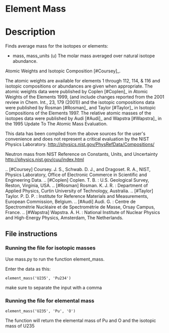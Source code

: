 # Element Mass

# Description

Finds average mass for the isotopes or elements:

*    mass, mass_units (u)
         The molar mass averaged over natural isotope abundance.

Atomic Weights and Isotopic Composition [#Coursey]_.

The atomic weights are available for elements 1 through 112, 114, & 116 and
isotopic compositions or abundances are given when appropriate. The atomic
weights data were published by Coplen [#Coplen]_ in Atomic Weights of the
Elements 1999, (and include changes reported from the 2001 review in
Chem. Int., 23, 179 (2001)) and the isotopic compositions data were
published by Rosman [#Rosman]_ and Taylor [#Taylor]_ in Isotopic Compositions
of the Elements 1997.  The relative atomic masses of the isotopes data were
published by Audi [#Audi]_ and Wapstra [#Wapstra]_ in the 1995 Update To The
Atomic Mass Evaluation.

This data has been compiled from the above sources for the user's convenience
and does not represent a critical evaluation by the NIST Physics Laboratory.
http://physics.nist.gov/PhysRefData/Compositions/

Neutron mass from NIST Reference on Constants, Units, and Uncertainty
http://physics.nist.gov/cuu/index.html

.. [#Coursey] Coursey. J. S., Schwab. D. J., and Dragoset. R. A., NIST,
       Physics Laboratory, Office of Electronic Commerce in Scientific
       and Engineering Data.
.. [#Coplen] Coplen. T. B. : U.S. Geological Survey, Reston, Virginia, USA.
.. [#Rosman] Rosman. K. J. R. : Department of Applied Physics, Curtin University
       of Technology, Australia.
.. [#Taylor] Taylor. P. D. P. : Institute for Reference Materials and
       Measurements, European Commission, Belgium.
.. [#Audi] Audi. G. : Centre de Spectrométrie Nucléaire et de Spectrométrie
       de Masse, Orsay Campus, France.
.. [#Wapstra] Wapstra. A. H. : National Institute of Nuclear Physics
       and High-Energy Physics, Amsterdam, The Netherlands.

## File instructions

### Running the file for isotopic masses

Use mass.py to run the function element_mass.

Enter the data as this:

```
element_mass('U235', 'Pu234')
```
make sure to separate the input with a comma

### Running the file for elemental mass

```
element_mass('U235', 'Pu', 'O')
```
The function will return the elemental mass of Pu and O and the isotopic mass of
U235
